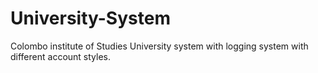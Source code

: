 # University-System
Colombo institute of Studies University system with logging system with different account styles.
